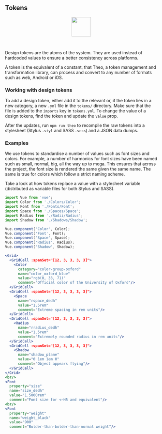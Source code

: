 ## Tokens

<center>
<img
  src="https://raw.githubusercontent.com/creativecommons/cc-vocabulary/master/src/assets/icons/ds_nomenclature/token.svg?sanitize=true"
  width="64px"/>
</center>

&nbsp;

Design tokens are the atoms of the system. They are used instead of hardcoded 
values to ensure a better consistency across platforms.

A token is the equivalent of a constant, that Theo, a token management and 
transformation library, can process and convert to any number of formats such as 
web, Android or iOS.


### Working with design tokens

To add a design token, either add it to the relevant or, if the token lies in a 
new category, a new `.yml` file in the `tokens/` directory. Make sure that the
file is added to the `imports` key in `tokens.yml`. To change the value of a 
design tokens, find the token and update the `value` prop.

After the updates, run `npm run theo` to recompile the raw tokens into a
stylesheet (Stylus `.styl` and SASS `.scss`) and a JSON data dumps.


### Examples

We use tokens to standardise a number of values such as font sizes and colors.
For example, a number of harmonics for font sizes have been named such as small,
normal, big, all the way up to mega. This ensures that across the project, the 
font size is rendered the same given the same name. The same is true for colors
which follow a strict naming scheme.

Take a look at how tokens replace a value with a stylesheet variable
(distributed as variable files for both Stylus and SASS).

```jsx
import Vue from 'vue';
import Color from './Colors/Color';
import Font from './Fonts/Font';
import Space from './Spaces/Space';
import Radius from './Radii/Radius';
import Shadow from './Shadows/Shadow';

Vue.component('Color', Color);
Vue.component('Font', Font);
Vue.component('Space', Space);
Vue.component('Radius', Radius);
Vue.component('Shadow', Shadow);

<Grid>
  <GridCell :spanSet="[12, 3, 3, 3, 3]">
    <Color
      category="color-group-oxford"
      name="color_oxford_blue" 
      value="rgb(0, 33, 71)"
      comment="Official color of the University of Oxford"/>
  </GridCell>
  <GridCell :spanSet="[12, 3, 3, 3, 3]">
    <Space
      name="rspace_dedh"
      value="1.5rem"
      comment="Extreme spacing in rem units"/>
  </GridCell>
  <GridCell :spanSet="[12, 3, 3, 3, 3]">
    <Radius
      name="rradius_dedh"
      value="1.5rem"
      comment="Extremely rounded radius in rem units"/>
  </GridCell>
  <GridCell :spanSet="[12, 3, 3, 3, 3]">
    <Shadow
      name="shadow_plane"
      value="0 1em 1em 0"
      comment="Object appears flying"/>
  </GridCell>
</Grid>
<br/>
<Font
  property="size"
  name="size_dedh"
  value="1.5000rem"
  comment="Font size for <~H5 and equivalent"/>
<br/>
<Font
  property="weight"
  name="weight_black"
  value="900"
  comment="Bolder-than-bolder-than-normal weight"/>
```
